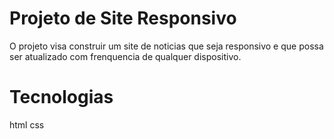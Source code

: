 # Projeto de Site Responsivo
O projeto visa construir um site de noticias que seja responsivo e que possa ser atualizado com frenquencia de qualquer dispositivo.
# Tecnologias
html
css
